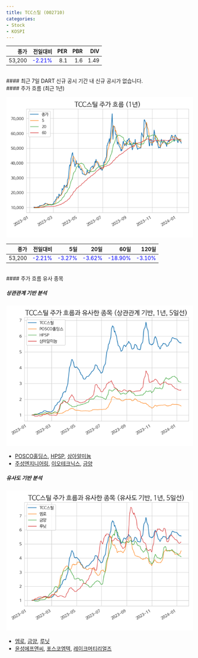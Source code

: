 ```yaml
---
title: TCC스틸 (002710)
categories:
- Stock
- KOSPI
---
```


|종가|전일대비|PER|PBR|DIV|
|---:|-------:|--:|--:|--:|
|53,200|<span style="color: blue">-2.21%</span>|8.1|1.6|1.49|

<!-- more -->

<br>
#### 최근 7일 DART 신규 공시
기간 내 신규 공시가 없습니다.

<br>
#### 주가 흐름 (최근 1년)

![002710](/assets/images/stock/002710.png)

|종가|전일대비|5일|20일|60일|120일|
|---:|-------:|--:|---:|---:|----:|
|53,200|<span style="color: blue">-2.21%</span>|<span style="color: blue">-3.27%</span>|<span style="color: blue">-3.62%</span>|<span style="color: blue">-18.90%</span>|<span style="color: blue">-3.10%</span>|

<br>
#### 주가 흐름 유사 종목

##### 상관관계 기반 분석

![002710](/assets/images/stock/002710_corr.png)
- [POSCO홀딩스](/005490/), [HPSP](/403870/), [삼아알미늄](/006110/)
- [주성엔지니어링](/036930/), [이오테크닉스](/039030/), [금양](/001570/)

##### 유사도 기반 분석

![002710](/assets/images/stock/002710_sim.png)
- [엠로](/058970/), [금양](/001570/), [루닛](/328130/)
- [윤성에프앤씨](/372170/), [포스코엠텍](/009520/), [레이크머티리얼즈](/281740/)